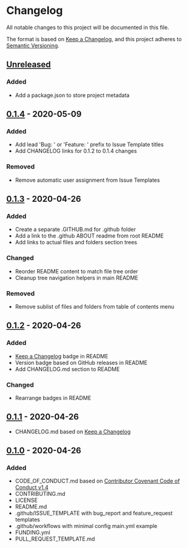 # Changelog
All notable changes to this project will be documented in this file.

The format is based on [Keep a Changelog](https://keepachangelog.com/en/1.0.0/),
and this project adheres to [Semantic Versioning](https://semver.org/spec/v2.0.0.html).

## [Unreleased]

### Added
- Add a package.json to store project metadata

## [0.1.4] - 2020-05-09

### Added
- Add lead 'Bug: ' or 'Feature: ' prefix to Issue Template titles
- Add CHANGELOG links for 0.1.2 to 0.1.4 changes

### Removed
- Remove automatic user assignment from Issue Templates

## [0.1.3] - 2020-04-26

### Added
- Create a separate .GITHUB.md for .github folder
- Add a link to the .github ABOUT readme from root README
- Add links to actual files and folders section trees

### Changed
- Reorder README content to match file tree order
- Cleanup tree navigation helpers in main README

### Removed
- Remove sublist of files and folders from table of contents menu

## [0.1.2] - 2020-04-26

### Added
- [Keep a Changelog](https://keepachangelog.com/en/1.0.0/) badge in README
- Version badge based on GitHub releases in README
- Add CHANGELOG.md section to README

### Changed
- Rearrange badges in README

## [0.1.1] - 2020-04-26

- CHANGELOG.md based on [Keep a Changelog](https://keepachangelog.com/en/1.0.0/)

## [0.1.0] - 2020-04-26
### Added
- CODE_OF_CONDUCT.md based on [Contributor Covenant Code of Conduct v1.4](https://www.contributor-covenant.org/version/1/4/code-of-conduct/)
- CONTRIBUTING.md
- LICENSE
- README.md
- .github/ISSUE_TEMPLATE with bug_report and feature_request templates
- .github/workflows with minimal config main.yml example
- FUNDING.yml
- PULL_REQUEST_TEMPLATE.md

[Unreleased]: https://github.com/thombruce/repo/compare/v0.1.4...HEAD
[0.1.4]: https://github.com/thombruce/repo/compare/v0.1.3...v0.1.4
[0.1.3]: https://github.com/thombruce/repo/compare/v0.1.2...v0.1.3
[0.1.2]: https://github.com/thombruce/repo/compare/v0.1.1...v0.1.2
[0.1.1]: https://github.com/thombruce/repo/compare/v0.1.0...v0.1.1
[0.1.0]: https://github.com/thombruce/repo/releases/tag/v0.1.0
